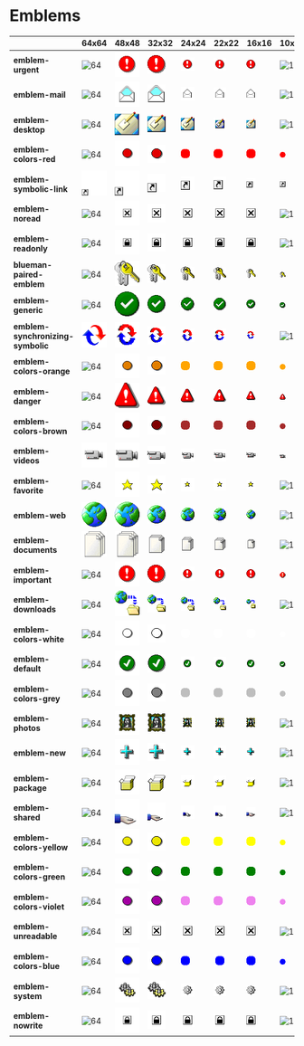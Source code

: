 # Emblems
| |**64x64**|**48x48**|**32x32**|**24x24**|**22x22**|**16x16**|**10x10**|
|-|-|-|-|-|-|-|-|
|**emblem-urgent**|![64](64/emblem-urgent.png)|![48](48/emblem-urgent.png)|![32](32/emblem-urgent.png)|![24](24/emblem-urgent.png)|![22](22/emblem-urgent.png)|![16](16/emblem-urgent.png)|![10](10/emblem-urgent.png)|
|**emblem-mail**|![64](64/emblem-mail.png)|![48](48/emblem-mail.png)|![32](32/emblem-mail.png)|![24](24/emblem-mail.png)|![22](22/emblem-mail.png)|![16](16/emblem-mail.png)|![10](10/emblem-mail.png)|
|**emblem-desktop**|![64](64/emblem-desktop.png)|![48](48/emblem-desktop.png)|![32](32/emblem-desktop.png)|![24](24/emblem-desktop.png)|![22](22/emblem-desktop.png)|![16](16/emblem-desktop.png)|![10](10/emblem-desktop.png)|
|**emblem-colors-red**|![64](64/emblem-colors-red.png)|![48](48/emblem-colors-red.png)|![32](32/emblem-colors-red.png)|![24](24/emblem-colors-red.png)|![22](22/emblem-colors-red.png)|![16](16/emblem-colors-red.png)|![10](10/emblem-colors-red.png)|
|**emblem-symbolic-link**|![64](64/emblem-symbolic-link.png)|![48](48/emblem-symbolic-link.png)|![32](32/emblem-symbolic-link.png)|![24](24/emblem-symbolic-link.png)|![22](22/emblem-symbolic-link.png)|![16](16/emblem-symbolic-link.png)|![10](10/emblem-symbolic-link.png)|
|**emblem-noread**|![64](64/emblem-noread.png)|![48](48/emblem-noread.png)|![32](32/emblem-noread.png)|![24](24/emblem-noread.png)|![22](22/emblem-noread.png)|![16](16/emblem-noread.png)|![10](10/emblem-noread.png)|
|**emblem-readonly**|![64](64/emblem-readonly.png)|![48](48/emblem-readonly.png)|![32](32/emblem-readonly.png)|![24](24/emblem-readonly.png)|![22](22/emblem-readonly.png)|![16](16/emblem-readonly.png)|![10](10/emblem-readonly.png)|
|**blueman-paired-emblem**|![64](64/blueman-paired-emblem.png)|![48](48/blueman-paired-emblem.png)|![32](32/blueman-paired-emblem.png)|![24](24/blueman-paired-emblem.png)|![22](22/blueman-paired-emblem.png)|![16](16/blueman-paired-emblem.png)|![10](10/blueman-paired-emblem.png)|
|**emblem-generic**|![64](64/emblem-generic.png)|![48](48/emblem-generic.png)|![32](32/emblem-generic.png)|![24](24/emblem-generic.png)|![22](22/emblem-generic.png)|![16](16/emblem-generic.png)|![10](10/emblem-generic.png)|
|**emblem-synchronizing-symbolic**|![64](64/emblem-synchronizing-symbolic.png)|![48](48/emblem-synchronizing-symbolic.png)|![32](32/emblem-synchronizing-symbolic.png)|![24](24/emblem-synchronizing-symbolic.png)|![22](22/emblem-synchronizing-symbolic.png)|![16](16/emblem-synchronizing-symbolic.png)|![10](10/emblem-synchronizing-symbolic.png)|
|**emblem-colors-orange**|![64](64/emblem-colors-orange.png)|![48](48/emblem-colors-orange.png)|![32](32/emblem-colors-orange.png)|![24](24/emblem-colors-orange.png)|![22](22/emblem-colors-orange.png)|![16](16/emblem-colors-orange.png)|![10](10/emblem-colors-orange.png)|
|**emblem-danger**|![64](64/emblem-danger.png)|![48](48/emblem-danger.png)|![32](32/emblem-danger.png)|![24](24/emblem-danger.png)|![22](22/emblem-danger.png)|![16](16/emblem-danger.png)|![10](10/emblem-danger.png)|
|**emblem-colors-brown**|![64](64/emblem-colors-brown.png)|![48](48/emblem-colors-brown.png)|![32](32/emblem-colors-brown.png)|![24](24/emblem-colors-brown.png)|![22](22/emblem-colors-brown.png)|![16](16/emblem-colors-brown.png)|![10](10/emblem-colors-brown.png)|
|**emblem-videos**|![64](64/emblem-videos.png)|![48](48/emblem-videos.png)|![32](32/emblem-videos.png)|![24](24/emblem-videos.png)|![22](22/emblem-videos.png)|![16](16/emblem-videos.png)|![10](10/emblem-videos.png)|
|**emblem-favorite**|![64](64/emblem-favorite.png)|![48](48/emblem-favorite.png)|![32](32/emblem-favorite.png)|![24](24/emblem-favorite.png)|![22](22/emblem-favorite.png)|![16](16/emblem-favorite.png)|![10](10/emblem-favorite.png)|
|**emblem-web**|![64](64/emblem-web.png)|![48](48/emblem-web.png)|![32](32/emblem-web.png)|![24](24/emblem-web.png)|![22](22/emblem-web.png)|![16](16/emblem-web.png)|![10](10/emblem-web.png)|
|**emblem-documents**|![64](64/emblem-documents.png)|![48](48/emblem-documents.png)|![32](32/emblem-documents.png)|![24](24/emblem-documents.png)|![22](22/emblem-documents.png)|![16](16/emblem-documents.png)|![10](10/emblem-documents.png)|
|**emblem-important**|![64](64/emblem-important.png)|![48](48/emblem-important.png)|![32](32/emblem-important.png)|![24](24/emblem-important.png)|![22](22/emblem-important.png)|![16](16/emblem-important.png)|![10](10/emblem-important.png)|
|**emblem-downloads**|![64](64/emblem-downloads.png)|![48](48/emblem-downloads.png)|![32](32/emblem-downloads.png)|![24](24/emblem-downloads.png)|![22](22/emblem-downloads.png)|![16](16/emblem-downloads.png)|![10](10/emblem-downloads.png)|
|**emblem-colors-white**|![64](64/emblem-colors-white.png)|![48](48/emblem-colors-white.png)|![32](32/emblem-colors-white.png)|![24](24/emblem-colors-white.png)|![22](22/emblem-colors-white.png)|![16](16/emblem-colors-white.png)|![10](10/emblem-colors-white.png)|
|**emblem-default**|![64](64/emblem-default.png)|![48](48/emblem-default.png)|![32](32/emblem-default.png)|![24](24/emblem-default.png)|![22](22/emblem-default.png)|![16](16/emblem-default.png)|![10](10/emblem-default.png)|
|**emblem-colors-grey**|![64](64/emblem-colors-grey.png)|![48](48/emblem-colors-grey.png)|![32](32/emblem-colors-grey.png)|![24](24/emblem-colors-grey.png)|![22](22/emblem-colors-grey.png)|![16](16/emblem-colors-grey.png)|![10](10/emblem-colors-grey.png)|
|**emblem-photos**|![64](64/emblem-photos.png)|![48](48/emblem-photos.png)|![32](32/emblem-photos.png)|![24](24/emblem-photos.png)|![22](22/emblem-photos.png)|![16](16/emblem-photos.png)|![10](10/emblem-photos.png)|
|**emblem-new**|![64](64/emblem-new.png)|![48](48/emblem-new.png)|![32](32/emblem-new.png)|![24](24/emblem-new.png)|![22](22/emblem-new.png)|![16](16/emblem-new.png)|![10](10/emblem-new.png)|
|**emblem-package**|![64](64/emblem-package.png)|![48](48/emblem-package.png)|![32](32/emblem-package.png)|![24](24/emblem-package.png)|![22](22/emblem-package.png)|![16](16/emblem-package.png)|![10](10/emblem-package.png)|
|**emblem-shared**|![64](64/emblem-shared.png)|![48](48/emblem-shared.png)|![32](32/emblem-shared.png)|![24](24/emblem-shared.png)|![22](22/emblem-shared.png)|![16](16/emblem-shared.png)|![10](10/emblem-shared.png)|
|**emblem-colors-yellow**|![64](64/emblem-colors-yellow.png)|![48](48/emblem-colors-yellow.png)|![32](32/emblem-colors-yellow.png)|![24](24/emblem-colors-yellow.png)|![22](22/emblem-colors-yellow.png)|![16](16/emblem-colors-yellow.png)|![10](10/emblem-colors-yellow.png)|
|**emblem-colors-green**|![64](64/emblem-colors-green.png)|![48](48/emblem-colors-green.png)|![32](32/emblem-colors-green.png)|![24](24/emblem-colors-green.png)|![22](22/emblem-colors-green.png)|![16](16/emblem-colors-green.png)|![10](10/emblem-colors-green.png)|
|**emblem-colors-violet**|![64](64/emblem-colors-violet.png)|![48](48/emblem-colors-violet.png)|![32](32/emblem-colors-violet.png)|![24](24/emblem-colors-violet.png)|![22](22/emblem-colors-violet.png)|![16](16/emblem-colors-violet.png)|![10](10/emblem-colors-violet.png)|
|**emblem-unreadable**|![64](64/emblem-unreadable.png)|![48](48/emblem-unreadable.png)|![32](32/emblem-unreadable.png)|![24](24/emblem-unreadable.png)|![22](22/emblem-unreadable.png)|![16](16/emblem-unreadable.png)|![10](10/emblem-unreadable.png)|
|**emblem-colors-blue**|![64](64/emblem-colors-blue.png)|![48](48/emblem-colors-blue.png)|![32](32/emblem-colors-blue.png)|![24](24/emblem-colors-blue.png)|![22](22/emblem-colors-blue.png)|![16](16/emblem-colors-blue.png)|![10](10/emblem-colors-blue.png)|
|**emblem-system**|![64](64/emblem-system.png)|![48](48/emblem-system.png)|![32](32/emblem-system.png)|![24](24/emblem-system.png)|![22](22/emblem-system.png)|![16](16/emblem-system.png)|![10](10/emblem-system.png)|
|**emblem-nowrite**|![64](64/emblem-nowrite.png)|![48](48/emblem-nowrite.png)|![32](32/emblem-nowrite.png)|![24](24/emblem-nowrite.png)|![22](22/emblem-nowrite.png)|![16](16/emblem-nowrite.png)|![10](10/emblem-nowrite.png)|
